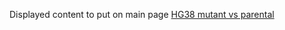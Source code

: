 Displayed content to put on main page
[HG38 mutant vs parental](GRCh38/mutant_parental/testForDU.html)
